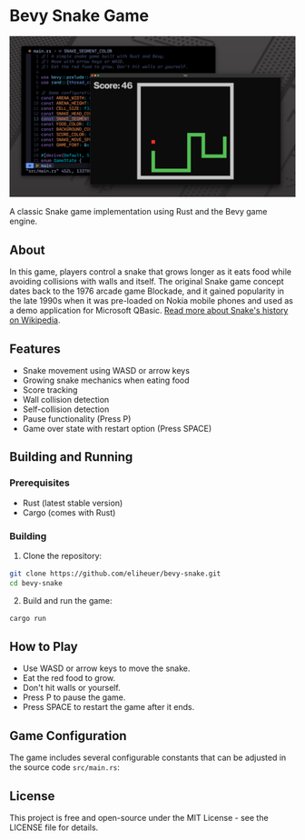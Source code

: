# Bevy Snake Game

![Snake Game Screenshot](documentation/screenshots/Screenshot-2025-01-10.png)

A classic Snake game implementation using Rust and the Bevy game engine.

## About

In this game, players control a snake that grows longer as it eats food while avoiding collisions with walls and itself. The original Snake game concept dates back to the 1976 arcade game Blockade, and it gained popularity in the late 1990s when it was pre-loaded on Nokia mobile phones and used as a demo application for Microsoft QBasic. [Read more about Snake's history on Wikipedia](https://en.wikipedia.org/wiki/Snake_(video_game_genre)).

## Features

- Snake movement using WASD or arrow keys
- Growing snake mechanics when eating food
- Score tracking
- Wall collision detection
- Self-collision detection
- Pause functionality (Press P)
- Game over state with restart option (Press SPACE)

## Building and Running

### Prerequisites

- Rust (latest stable version)
- Cargo (comes with Rust)

### Building

1. Clone the repository:

```bash
git clone https://github.com/eliheuer/bevy-snake.git
cd bevy-snake
```

2. Build and run the game:

```bash
cargo run
```

## How to Play

- Use WASD or arrow keys to move the snake.
- Eat the red food to grow.
- Don't hit walls or yourself.
- Press P to pause the game.
- Press SPACE to restart the game after it ends.

## Game Configuration

The game includes several configurable constants that can be adjusted in the source code `src/main.rs`:

## License

This project is free and open-source under the MIT License - see the LICENSE file for details.